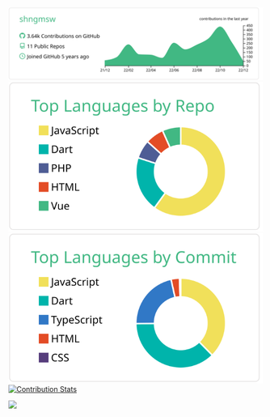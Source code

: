 [![](https://raw.githubusercontent.com/shngmsw/shngmsw/master/profile-summary-card-output/vue/0-profile-details.svg)](https://github.com/vn7n24fzkq/github-profile-summary-cards)
[![](https://raw.githubusercontent.com/shngmsw/shngmsw/master/profile-summary-card-output/vue/1-repos-per-language.svg)](https://github.com/vn7n24fzkq/github-profile-summary-cards)
[![](https://raw.githubusercontent.com/shngmsw/shngmsw/master/profile-summary-card-output/vue/2-most-commit-language.svg)](https://github.com/vn7n24fzkq/github-profile-summary-cards)
[![Contribution Stats](https://github-contribution-stats.vercel.app/api/?username=shngmsw)](https://github.com/LordDashMe/github-contribution-stats/)

![](https://komarev.com/ghpvc/?username=shngmsw&color=blue)

